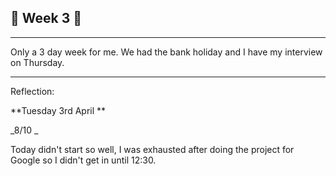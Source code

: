 ## 🚩 Week 3  🚩

---

Only a 3 day week for me. We had the bank holiday and I have my interview on Thursday.

---

Reflection:

**Tuesday 3rd April **

_8/10 _

Today didn't start so well, I was exhausted after doing the project for Google so I didn't get in until 12:30.


